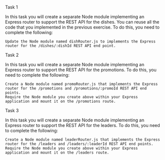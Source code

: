 Task 1

In this task you will create a separate Node module implementing an Express router to support the REST API for the dishes. You can reuse all the code that you implemented in the previous exercise. To do this, you need to complete the following:

    Update the Node module named dishRouter.js to implements the Express router for the /dishes/:dishId REST API end point.

Task 2

In this task you will create a separate Node module implementing an Express router to support the REST API for the promotions. To do this, you need to complete the following:

    Create a Node module named promoRouter.js that implements the Express router for the /promotions and /promotions/:promoId REST API end points.
    Require the Node module you create above within your Express application and mount it on the /promotions route.

Task 3

In this task you will create a separate Node module implementing an Express router to support the REST API for the leaders. To do this, you need to complete the following:

    Create a Node module named leaderRouter.js that implements the Express router for the /leaders and /leaders/:leaderId REST API end points.
    Require the Node module you create above within your Express application and mount it on the /leaders route.

